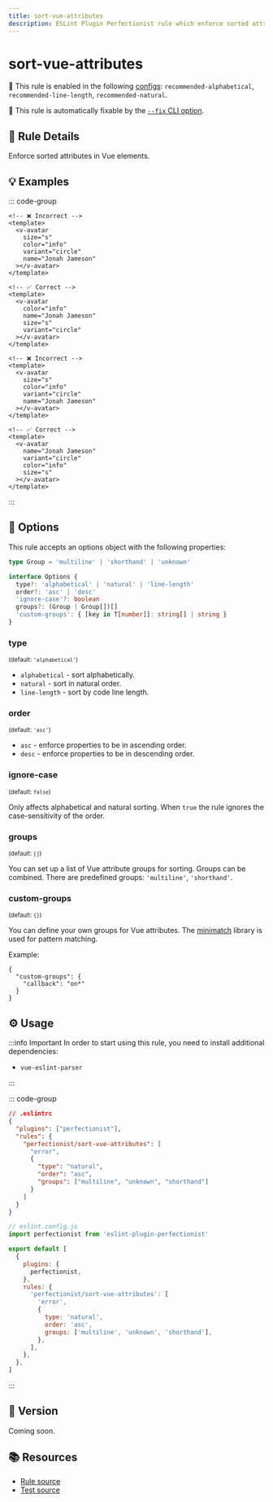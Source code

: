 ```yaml
---
title: sort-vue-attributes
description: ESLint Plugin Perfectionist rule which enforce sorted attributes in Vue elements
---
```


# sort-vue-attributes

💼 This rule is enabled in the following [configs](/configs/): `recommended-alphabetical`, `recommended-line-length`, `recommended-natural`.

🔧 This rule is automatically fixable by the [`--fix` CLI option](https://eslint.org/docs/latest/user-guide/command-line-interface#--fix).

<!-- end auto-generated rule header -->

## 📖 Rule Details

Enforce sorted attributes in Vue elements.

## 💡 Examples

::: code-group

```vue [Alphabetical and Natural Sorting]
<!-- ❌ Incorrect -->
<template>
  <v-avatar
    size="s"
    color="info"
    variant="circle"
    name="Jonah Jameson"
  ></v-avatar>
</template>

<!-- ✅ Correct -->
<template>
  <v-avatar
    color="info"
    name="Jonah Jameson"
    size="s"
    variant="circle"
  ></v-avatar>
</template>
```

```vue [Sorting by Line Length]
<!-- ❌ Incorrect -->
<template>
  <v-avatar
    size="s"
    color="info"
    variant="circle"
    name="Jonah Jameson"
  ></v-avatar>
</template>

<!-- ✅ Correct -->
<template>
  <v-avatar
    name="Jonah Jameson"
    variant="circle"
    color="info"
    size="s"
  ></v-avatar>
</template>
```

:::

## 🔧 Options

This rule accepts an options object with the following properties:

```ts
type Group = 'multiline' | 'shorthand' | 'unknown'

interface Options {
  type?: 'alphabetical' | 'natural' | 'line-length'
  order?: 'asc' | 'desc'
  'ignore-case'?: boolean
  groups?: (Group | Group[])[]
  'custom-groups': { [key in T[number]]: string[] | string }
}
```

### type

<sub>(default: `'alphabetical'`)</sub>

- `alphabetical` - sort alphabetically.
- `natural` - sort in natural order.
- `line-length` - sort by code line length.

### order

<sub>(default: `'asc'`)</sub>

- `asc` - enforce properties to be in ascending order.
- `desc` - enforce properties to be in descending order.

### ignore-case

<sub>(default: `false`)</sub>

Only affects alphabetical and natural sorting. When `true` the rule ignores the case-sensitivity of the order.

### groups

<sub>(default: `[]`)</sub>

You can set up a list of Vue attribute groups for sorting. Groups can be combined. There are predefined groups: `'multiline'`, `'shorthand'`.

### custom-groups

<sub>(default: `{}`)</sub>

You can define your own groups for Vue attributes. The [minimatch](https://github.com/isaacs/minimatch) library is used for pattern matching.

Example:

```
{
  "custom-groups": {
    "callback": "on*"
  }
}
```

## ⚙️ Usage

:::info Important
In order to start using this rule, you need to install additional dependencies:

- `vue-eslint-parser`

:::

::: code-group

```json [Legacy Config]
// .eslintrc
{
  "plugins": ["perfectionist"],
  "rules": {
    "perfectionist/sort-vue-attributes": [
      "error",
      {
        "type": "natural",
        "order": "asc",
        "groups": ["multiline", "unknown", "shorthand"]
      }
    ]
  }
}
```

```js [Flat Config]
// eslint.config.js
import perfectionist from 'eslint-plugin-perfectionist'

export default [
  {
    plugins: {
      perfectionist,
    },
    rules: {
      'perfectionist/sort-vue-attributes': [
        'error',
        {
          type: 'natural',
          order: 'asc',
          groups: ['multiline', 'unknown', 'shorthand'],
        },
      ],
    },
  },
]
```

:::

## 🚀 Version

Coming soon.

## 📚 Resources

- [Rule source](https://github.com/azat-io/eslint-plugin-perfectionist/blob/main/rules/sort-vue-attributes.ts)
- [Test source](https://github.com/azat-io/eslint-plugin-perfectionist/blob/main/test/sort-vue-attributes.test.ts)
